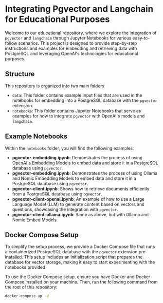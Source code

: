 # Integrating Pgvector and Langchain for Educational Purposes

Welcome to our educational repository, where we explore the integration of `pgvector` and `langchain` through Jupyter Notebooks for various easy-to-follow scenarios. This project is designed to provide step-by-step instructions and examples for embedding and retrieving data with PostgreSQL and leveraging OpenAI's technologies for educational purposes.

## Structure

This repository is organized into two main folders:

- `data`: This folder contains example input files that are used in the notebooks for embedding into a PostgreSQL database with the `pgvector` extension.
- `notebooks`: This folder contains Jupyter Notebooks that serve as examples for how to integrate `pgvector` with OpenAI's models and `langchain`.

## Example Notebooks

Within the `notebooks` folder, you will find the following examples:

- **pgvector-embedding.ipynb**: Demonstrates the process of using OpenAI's Embedding Models to embed data and store it in a PostgreSQL database using `pgvector`.
- **pgvector-embedding.ipynb**: Demonstrates the process of using Ollama and Nomic Embedding Models to embed data and store it in a PostgreSQL database using `pgvector`.
- **pgvector-client.ipynb**: Shows how to retrieve documents efficiently from a PostgreSQL database using `pgvector`.
- **pgvector-client-openai.ipynb**: An example of how to use a Large Language Model (LLM) to generate content based on vectors and questions, showcasing the integration with `pgvector`.
- **pgvector-client-ollama.ipynb**: Same as above, but with Ollama and Nomic Embed Models.

## Docker Compose Setup

To simplify the setup process, we provide a Docker Compose file that runs a containerized PostgreSQL database with the `pgvector` extension pre-installed. This setup includes an initialization script that prepares the database for vector storage, making it easy to start experimenting with the notebooks provided.

To use the Docker Compose setup, ensure you have Docker and Docker Compose installed on your machine. Then, run the following command from the root of this repository:

```bash
docker-compose up -d
```
